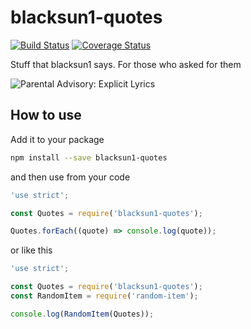 # blacksun1-quotes

[![Build Status](https://travis-ci.org/blacksun1/blacksun1-quotes.svg?branch=master)](https://travis-ci.org/blacksun1/blacksun1-quotes)
[![Coverage Status](https://coveralls.io/repos/github/blacksun1/blacksun1-quotes/badge.svg?branch=master)](https://coveralls.io/github/blacksun1/blacksun1-quotes?branch=master)

Stuff that blacksun1 says. For those who asked for them

![Parental Advisory: Explicit Lyrics](https://raw.githubusercontent.com/blacksun1/blacksun1-quotes/master/pa.jpg)

## How to use

Add it to your package

```bash
npm install --save blacksun1-quotes
```

and then use from your code

```js
'use strict';

const Quotes = require('blacksun1-quotes');

Quotes.forEach((quote) => console.log(quote));
```

or like this

```js
'use strict';

const Quotes = require('blacksun1-quotes');
const RandomItem = require('random-item');

console.log(RandomItem(Quotes));
```
